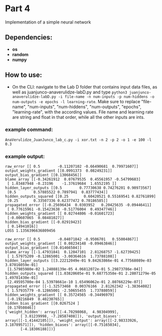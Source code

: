 # Part 4
Implementation of a simple neural network


## Dependencies:

* **os**
* **random**
* **numpy**

## How to use:

* On the CLI: navigate to the Lab D folder that contains input data files, as well as juanjunco-anaverulidze-labD.py and type ```python3 juanjunco-anaverulidze-labD.py -i file-name -n num-inputs -p num-hiddens -o num-outputs -e epochs -l learning-rate```. Make sure to replace "file-name", "num-inputs", "num-hiddens", "num-outputs", "epochs", "learning-rate", with the according values. File name and learning rate are string and float in that order, while all the other inputs are ints.

### example command:
```
AnaVerulidze_JuanJunco_lab_c.py -i xor.txt -n 2 -p 2 -o 1 -e 100 -l 0.3
```
### example output:
```
raw_error [[ 0.5        -0.11207102 -0.66490681  0.79971607]]
output_weights_gradient [[0.0991373  0.08249231]]
output_bias_gradient [[0.13068456]]
blame_array [[-0.34261912  0.07679535  0.45561957 -0.54799603]
 [ 1.03487948 -0.23196    -1.37619684  1.6552195 ]]
hidden_layer_outputs [[0.5        0.77730638 0.74276201 0.90973567]
 [0.5        0.57885522 0.7897941  0.83777434]]
hidden_outputs_squared [[0.25       0.60420521 0.55169541 0.82761899]
 [0.25       0.33507336 0.62377472 0.70186585]]
propagated_error [[-0.25696434  0.0303952   0.20425635 -0.09446411]
 [ 0.77615961 -0.15423638 -0.51776004  0.49347746]]
hidden_weights_gradient [[ 0.02744806 -0.01601723]
 [-0.00607065  0.08481027]]
hidden_bias_gradient [[-0.02919423]
 [ 0.14941016]]
LOSS 1.1356396636809456

raw_error [[ 0.5        -0.04071842 -0.9506701   0.55004867]]
output_weights_gradient [[ 0.08234148 -0.09463846]]
output_bias_gradient [[0.01466504]]
blame_array [[-1.47931841  0.12047101  2.81268757 -1.62739425]
 [ 1.57975209 -0.12865001 -3.00364616  1.73788108]]
hidden_layer_outputs [[3.22212049e-01 9.84263866e-01 4.77568089e-03 3.87016059e-01]
 [1.57985980e-02 1.24088139e-05 4.06812072e-01 5.29873786e-04]]
hidden_outputs_squared [[1.03820605e-01 9.68775358e-01 2.28071279e-05 1.49781430e-01]
 [2.49595700e-04 1.53978661e-10 1.65496062e-01 2.80766229e-07]]
propagated_error [[-1.32573468  0.00376166  2.81262342 -1.38364082]
 [ 1.57935779 -0.12865001 -2.50655455  1.73788059]]
hidden_weights_gradient [[ 0.35724565 -0.34496979]
 [-0.19216849  0.40230765]]
hidden_bias_gradient [[0.0267524 ]
 [0.17050846]]
{'weight_hidden': array([[-4.70298068,  4.98304999],
       [ 3.81239998, -7.28587408]]), 'output_biases': array([[-1.41442105]]), 'weight_output': array([[-2.98333926,  3.18789571]]), 'hidden_biases': array([[-0.75165034],
       [-4.18306188]])}

```
